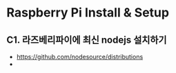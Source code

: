 Raspberry Pi Install & Setup
============================

C1. 라즈베리파이에 최신 nodejs 설치하기
--------------------------------
* https://github.com/nodesource/distributions 
* 



